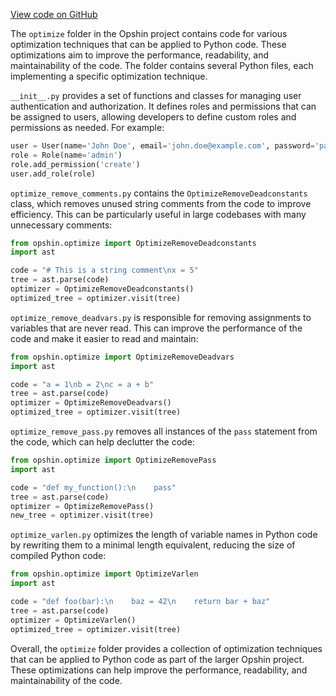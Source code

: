[View code on GitHub](https://github.com/opshin/opshin/.autodoc/docs/json/opshin/optimize)

The `optimize` folder in the Opshin project contains code for various optimization techniques that can be applied to Python code. These optimizations aim to improve the performance, readability, and maintainability of the code. The folder contains several Python files, each implementing a specific optimization technique.

`__init__.py` provides a set of functions and classes for managing user authentication and authorization. It defines roles and permissions that can be assigned to users, allowing developers to define custom roles and permissions as needed. For example:

```python
user = User(name='John Doe', email='john.doe@example.com', password='password123')
role = Role(name='admin')
role.add_permission('create')
user.add_role(role)
```

`optimize_remove_comments.py` contains the `OptimizeRemoveDeadconstants` class, which removes unused string comments from the code to improve efficiency. This can be particularly useful in large codebases with many unnecessary comments:

```python
from opshin.optimize import OptimizeRemoveDeadconstants
import ast

code = "# This is a string comment\nx = 5"
tree = ast.parse(code)
optimizer = OptimizeRemoveDeadconstants()
optimized_tree = optimizer.visit(tree)
```

`optimize_remove_deadvars.py` is responsible for removing assignments to variables that are never read. This can improve the performance of the code and make it easier to read and maintain:

```python
from opshin.optimize import OptimizeRemoveDeadvars
import ast

code = "a = 1\nb = 2\nc = a + b"
tree = ast.parse(code)
optimizer = OptimizeRemoveDeadvars()
optimized_tree = optimizer.visit(tree)
```

`optimize_remove_pass.py` removes all instances of the `pass` statement from the code, which can help declutter the code:

```python
from opshin.optimize import OptimizeRemovePass
import ast

code = "def my_function():\n    pass"
tree = ast.parse(code)
optimizer = OptimizeRemovePass()
new_tree = optimizer.visit(tree)
```

`optimize_varlen.py` optimizes the length of variable names in Python code by rewriting them to a minimal length equivalent, reducing the size of compiled Python code:

```python
from opshin.optimize import OptimizeVarlen
import ast

code = "def foo(bar):\n    baz = 42\n    return bar + baz"
tree = ast.parse(code)
optimizer = OptimizeVarlen()
optimized_tree = optimizer.visit(tree)
```

Overall, the `optimize` folder provides a collection of optimization techniques that can be applied to Python code as part of the larger Opshin project. These optimizations can help improve the performance, readability, and maintainability of the code.
